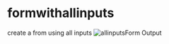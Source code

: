 # formwithallinputs
create a from using all inputs
![allinputsForm Output](https://user-images.githubusercontent.com/93145071/157417010-1c0a39b8-dd38-47cf-9923-2751192232c6.png)
